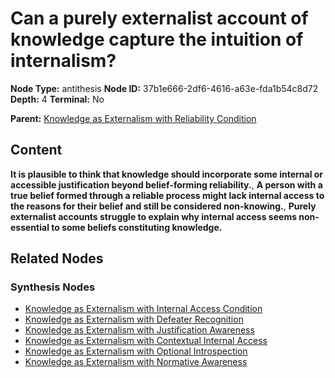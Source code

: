 # Can a purely externalist account of knowledge capture the intuition of internalism?

**Node Type:** antithesis
**Node ID:** 37b1e666-2df6-4616-a63e-fda1b54c8d72
**Depth:** 4
**Terminal:** No

**Parent:** [Knowledge as Externalism with Reliability Condition](knowledge-as-externalism-with-reliability-condition-synthesis-be53f2f0-8beb-4975-9e5e-fc28b2bff831.md)

## Content

**It is plausible to think that knowledge should incorporate some internal or accessible justification beyond belief-forming reliability.**, **A person with a true belief formed through a reliable process might lack internal access to the reasons for their belief and still be considered non-knowing.**, **Purely externalist accounts struggle to explain why internal access seems non-essential to some beliefs constituting knowledge.**

## Related Nodes

### Synthesis Nodes

- [Knowledge as Externalism with Internal Access Condition](knowledge-as-externalism-with-internal-access-condition-synthesis-a75aeb03-4f4f-4456-ac1f-a984dab56b2c.md)
- [Knowledge as Externalism with Defeater Recognition](knowledge-as-externalism-with-defeater-recognition-synthesis-4fcdc756-f748-4a57-8a2e-1b8647c53db0.md)
- [Knowledge as Externalism with Justification Awareness](knowledge-as-externalism-with-justification-awareness-synthesis-c846445f-35b2-4403-a01c-eceb60d4e0d1.md)
- [Knowledge as Externalism with Contextual Internal Access](knowledge-as-externalism-with-contextual-internal-access-synthesis-b053541a-7a51-4320-9f1a-85e2f975a420.md)
- [Knowledge as Externalism with Optional Introspection](knowledge-as-externalism-with-optional-introspection-synthesis-9bf82545-fed0-45c3-8880-408070e9cf43.md)
- [Knowledge as Externalism with Normative Awareness](knowledge-as-externalism-with-normative-awareness-synthesis-a2bd8537-ce39-46a9-bbe4-0875c7afe0b1.md)
